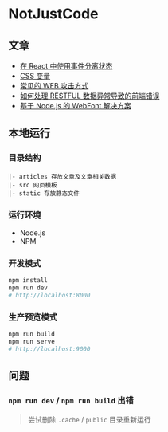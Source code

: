 # NotJustCode

## 文章

- [在 React 中使用事件分离状态](https://article.mebtte.com/split_react_state_by_event)
- [CSS 变量](https://article.mebtte.com/css_variable)
- [常见的 WEB 攻击方式](https://article.mebtte.com/familiar_web_attacks)
- [如何处理 RESTFUL 数据异常导致的前端错误](https://article.mebtte.com/handle_restful_api_error)
- [基于 Node.js 的 WebFont 解决方案](https://article.mebtte.com/web_font_solution_by_node)

## 本地运行

### 目录结构

```
|- articles 存放文章及文章相关数据
|- src 网页模板
|- static 存放静态文件
```

### 运行环境

- Node.js
- NPM

### 开发模式

```bash
npm install
npm run dev
# http://localhost:8000
```

### 生产预览模式

```bash
npm run build
npm run serve
# http://localhost:9000
```

## 问题

### `npm run dev` / `npm run build` 出错

> 尝试删除 `.cache` / `public` 目录重新运行
